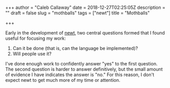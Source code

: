 +++
author = "Caleb Callaway"
date = 2018-12-27T02:25:05Z
description = ""
draft = false
slug = "mothballs"
tags = ["newt"]
title = "Mothballs"

+++


Early in the development of [newt](https://github.com/cqcallaw/newt), two central questions formed that I found useful for focusing my work:

1. Can it be done (that is, can the language be implemented)?
2. Will people use it?

I've done enough work to confidently answer "yes" to the first question. The second question is harder to answer definitively, but the small amount of evidence I have indicates the answer is "no." For this reason, I don't expect newt to get much more of my time or attention.


